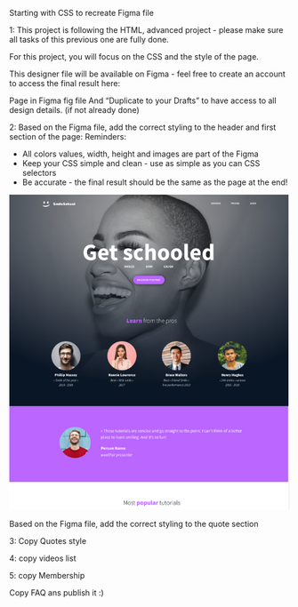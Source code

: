Starting with CSS to recreate Figma file

1: This project is following the HTML, advanced project - please make sure all tasks of this previous one are fully done.

For this project, you will focus on the CSS and the style of the page.

This designer file will be available on Figma - feel free to create an account to access the final result here:

Page in Figma
fig file
And “Duplicate to your Drafts” to have access to all design details. (if not already done)

2: Based on the Figma file, add the correct styling to the header and first section of the page:
Reminders:

- All colors values, width, height and images are part of the Figma
- Keep your CSS simple and clean - use as simple as you can CSS selectors
- Be accurate - the final result should be the same as the page at the end!

![Figma](Figma.png)

Based on the Figma file, add the correct styling to the quote section

3: Copy Quotes style

4: copy videos list

5: copy Membership

Copy FAQ ans publish it :)
